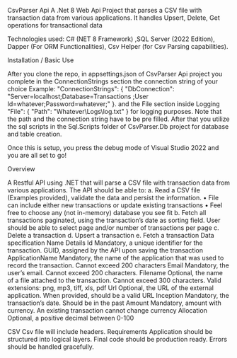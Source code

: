 CsvParser Api A .Net 8 Web Api Project that parses a CSV file with transaction data from various applications.
It handles Upsert, Delete, Get operations for transactional data

Technologies used:  C# (NET 8 Framework) ,SQL Server (2022 Edition),  Dapper (For ORM Functionalities), Csv Helper (for Csv Parsing capabilities).

Installation / Basic Use

After you clone the repo, in appsettings.json of CsvParser Api project you complete in the ConnectionStrings section the connection string of your choice 
Example: "ConnectionStrings": { "DbConnection": "Server=localhost;Database=Transactions ;User Id=whatever;Password=whatever;" }.
and the File section inside Logging "File": {
   "Path": "Whatever\\Logs\\log.txt"
 }
for logging purposes.
Note that the path and the connection string have to be pre filled.
After that you utilize the sql scripts in the Sql.Scripts folder of CsvParser.Db project for database and table creation.

Once this is setup, you press the debug mode of Visual Studio 2022 and you are all set to go!

Overview

A Restful API using .NET that will parse a CSV file with transaction data from various applications. The API should be able to:
a.	Read a CSV file (Examples provided), validate the data and persist the information. 
•	File can include either new transactions or update existing transactions
•	Feel free to choose any (not in-memory) database you see fit
b.	Fetch all transactions paginated, using the transaction’s date as sorting field. User should be able to select page and/or number of transactions per page
c.	Delete a transaction
d.	Upsert a transaction
e.	Fetch a transaction
Data specification
Name	Details
Id	Mandatory, a unique identifier for the transaction. GUID, assigned by the API upon saving the transaction
ApplicationName	Mandatory, the name of the application that was used to record the transaction. Cannot exceed 200 characters
Email	Mandatory, the user’s email. Cannot exceed 200 characters.
Filename	Optional, the name of a file attached to the transaction. Cannot exceed 300 characters. Valid extensions: png, mp3, tiff, xls, pdf
Url	Optional, the URL of the external application. When provided, should be a valid URL
Inception	Mandatory, the transaction’s date. Should be in the past
Amount	Mandatory, amount with currency. An existing transaction cannot change currency
Allocation	Optional, a positive decimal between 0-100

CSV
Csv file will include headers.
Requirements
Application should be structured into logical layers. Final code should be production ready. Errors should be handled gracefully.

